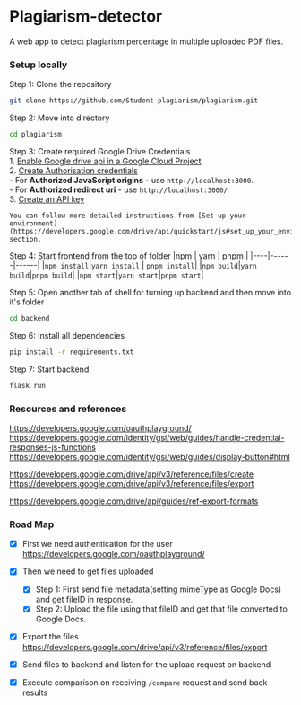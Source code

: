# Plagiarism-detector
A web app to detect plagiarism percentage in multiple uploaded PDF files.

### Setup locally
Step 1: Clone the repository
```bash
git clone https://github.com/Student-plagiarism/plagiarism.git
```
Step 2: Move into directory
```bash
cd plagiarism
```
Step 3: Create required Google Drive Credentials  
    1. [Enable Google drive api in a Google Cloud Project](https://console.cloud.google.com/flows/enableapi?apiid=drive.googleapis.com)  
    2. [Create Authorisation credentials](https://console.cloud.google.com/apis/credentials)  
        - For **Authorized JavaScript origins** - use `http://localhost:3000`.  
        - For **Authorized redirect uri** - use `http://localhost:3000/`  
    3. [Create an API key](https://console.cloud.google.com/apis/credentials)  

    You can follow more detailed instructions from [Set up your environment](https://developers.google.com/drive/api/quickstart/js#set_up_your_environment) section.

Step 4: Start frontend from the top of folder
|npm | yarn | pnpm |
|----|------|------|
|`npm install`|`yarn install` | `pnpm install`|
|`npm build`|`yarn build`|`pnpm build`|
|`npm start`|`yarn start`|`pnpm start`|

Step 5: Open another tab of shell for turning up backend and then move into it's folder
```bash
cd backend
```

Step 6: Install all dependencies
```bash
pip install -r requirements.txt
```

Step 7: Start backend
```bash
flask run
```

### Resources and references
https://developers.google.com/oauthplayground/  
https://developers.google.com/identity/gsi/web/guides/handle-credential-responses-js-functions  
https://developers.google.com/identity/gsi/web/guides/display-button#html  

https://developers.google.com/drive/api/v3/reference/files/create  
https://developers.google.com/drive/api/v3/reference/files/export  

https://developers.google.com/drive/api/guides/ref-export-formats  

### Road Map
- [x] First we need authentication for the user
https://developers.google.com/oauthplayground/

 - [x] Then we need to get files uploaded  
    - [x] Step 1: First send file metadata(setting mimeType as Google Docs) and get fileID in response.  
    - [x] Step 2: Upload the file using that fileID and get that file converted to Google Docs.

- [x] Export the files
https://developers.google.com/drive/api/v3/reference/files/export

- [x] Send files to backend and listen for the upload request on backend
- [x] Execute comparison on receiving `/compare` request and send back results  